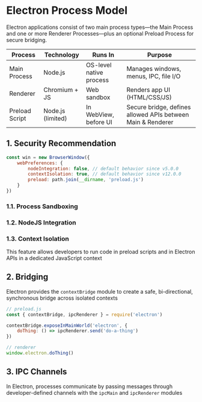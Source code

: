 # Electron Process Model

Electron applications consist of two main process types—the Main Process and one or more Renderer Processes—plus an optional Preload Process for secure bridging.

| Process        | Technology        | Runs In                 | Purpose                                                     |
| -------------- | ----------------- | ----------------------- | ----------------------------------------------------------- |
| Main Process   | Node.js           | OS-level native process | Manages windows, menus, IPC, file I/O                       |
| Renderer       | Chromium + JS     | Web sandbox             | Renders app UI (HTML/CSS/JS)                                |
| Preload Script | Node.js (limited) | In WebView, before UI   | Secure bridge, defines allowed APIs between Main & Renderer |


## 1. Security Recommendation

```js
const win = new BrowserWindow({
    webPreferences: {
        nodeIntegration: false, // default behavior since v5.0.0
        contextIsolation: true, // default behavior since v12.0.0
        preload: path.join(__dirname, 'preload.js')
    }
})
```

### 1.1. Process Sandboxing

### 1.2. NodeJS Integration

### 1.3. Context Isolation

This feature allows developers to run code in preload scripts and in Electron APIs in a dedicated JavaScript context

## 2. Bridging

Electron provides the `contextBridge` module to create a safe, bi-directional, synchronous bridge across isolated contexts

```js
// preload.js
const { contextBridge, ipcRenderer } = require('electron')

contextBridge.exposeInMainWorld('electron', {
    doThing: () => ipcRenderer.send('do-a-thing')
})

// renderer
window.electron.doThing()
```

## 3. IPC Channels

In Electron, processes communicate by passing messages through developer-defined channels with the `ipcMain` and `ipcRenderer` modules
